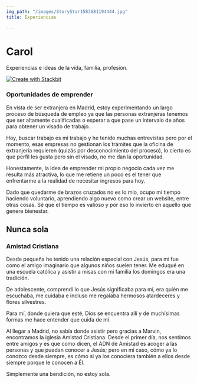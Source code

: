 ```yaml
---
img_path: "/images/StoryStar1583681194444.jpg"
title: Experiencias

---
```

# Carol

Experiencias e ideas de la vida, familia, profesión.

[![Create with Stackbit](https://assets.stackbit.com/badge/create-with-stackbit.svg)](https://app.stackbit.com/create?theme=https://github.com/stackbithq/stackbit-theme-fjord)

### Oportunidades de emprender

En vista de ser extranjera en Madrid, estoy experimentando un largo proceso de búsqueda de empleo ya que las personas extranjeras tenemos que ser altamente cualificadas o esperar a que pase un intervalo de años para obtener un visado de trabajo.

Hoy, buscar trabajo es mi trabajo y he tenido muchas entrevistas pero por el momento, esas empresas no gestionan los trámites que la oficina de extranjería requieren (quizás por desconocimiento del proceso), lo cierto es que perfil les gusta pero sin el visado, no me dan la oportunidad.

Honestamente, la idea de emprender mi propio negocio cada vez me resulta más atractiva, lo que me retiene un poco es el tener que enfrentarme a la realidad de necesitar ingresos para hoy.

Dado que quedarme de brazos cruzados no es lo mío, ocupo mi tiempo haciendo voluntario, aprendiendo algo nuevo como crear un website, entre otras cosas. Sé que el tiempo es valioso y por eso lo invierto en aquello que genere bienestar.

## Nunca sola

### Amistad Cristiana

Desde pequeña he tenido una relación especial con Jesús, para mí fue como el amigo imaginario que algunos niños suelen tener. Me eduqué en una escuela católica y asistir a misas con mi familia los domingos era una tradición.

De adolescente, comprendí lo que Jesús significaba para mí, era quién me escuchaba, me cuidaba e incluso me regalaba hermosos atardeceres y flores silvestres.

Para mí, donde quiera que esté, Dios se encuentra allí y de muchísimas formas me hace entender que cuida de mí.

Al llegar a Madrid, no sabía donde asistir pero gracias a Marvin, encontramos la iglesia Amistad Cristiana. Desde el primer día, nos sentimos entre amigos y es que como dicen, el ADN de Amistad es acoger a las personas y que puedan conocer a Jesús; pero en mi caso, cómo ya lo conozco desde siempre, es cómo si ya los conociera también a ellos desde siempre porque le conocen a Él.

Simplemente una bendición, no estoy sola.
